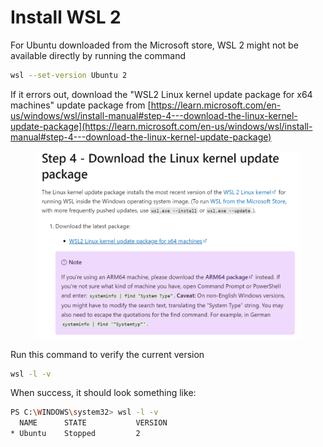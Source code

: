 # Install WSL 2

For Ubuntu downloaded from the Microsoft store, WSL 2 might not be available directly by running the command&#x20;

```bash
wsl --set-version Ubuntu 2
```



If it errors out, download the "WSL2 Linux kernel update package for x64 machines" update package from [https://learn.microsoft.com/en-us/windows/wsl/install-manual#step-4---download-the-linux-kernel-update-package](https://learn.microsoft.com/en-us/windows/wsl/install-manual#step-4---download-the-linux-kernel-update-package)

<figure><img src="../../.gitbook/assets/image (43).png" alt=""><figcaption></figcaption></figure>



Run this command to verify the current version

```bash
wsl -l -v
```



When success, it should look something like:

```bash
PS C:\WINDOWS\system32> wsl -l -v
  NAME      STATE           VERSION
* Ubuntu    Stopped         2
```


